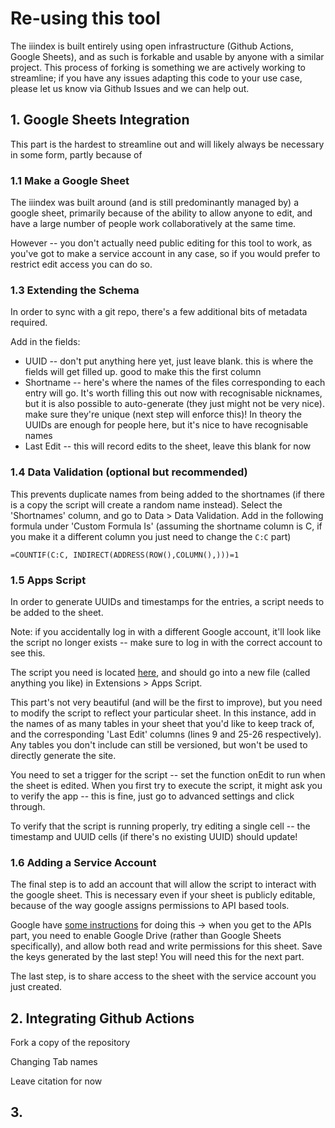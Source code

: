 # Re-using this tool

The iiindex is built entirely using open infrastructure (Github Actions, Google Sheets), and as such is forkable and usable by anyone with a similar project. This process of forking is something we are actively working to streamline; if you have any issues adapting this code to your use case, please let us know via Github Issues and we can help out.

## 1. Google Sheets Integration

This part is the hardest to streamline out and will likely always be necessary in some form, partly because of

### 1.1 Make a Google Sheet

The iiindex was built around (and is still predominantly managed by) a google sheet, primarily because of the ability to allow anyone to edit, and have a large number of people work collaboratively at the same time.

However -- you don't actually need public editing for this tool to work, as you've got to make a service account in any case, so if you would prefer to restrict edit access you can do so. 

### 1.3 Extending the Schema

In order to sync with a git repo, there's a few additional bits of metadata required.

Add in the fields:

- UUID -- don't put anything here yet, just leave blank. this is where the fields will get filled up. good to make this the first column
- Shortname -- here's where the names of the files corresponding to each entry will go. It's worth filling this out now with recognisable nicknames, but it is also possible to auto-generate (they just might not be very nice). make sure they're unique (next step will enforce this)! In theory the UUIDs are enough for people here, but it's nice to have recognisable names
- Last Edit -- this will record edits to the sheet, leave this blank for now

### 1.4 Data Validation (optional but recommended)

This prevents duplicate names from being added to the shortnames (if there is a copy the script will create a random name instead). Select the 'Shortnames' column, and go to Data > Data Validation. Add in the following formula under 'Custom Formula Is' (assuming the shortname column is C, if you make it a different column you just need to change the `C:C` part)

```
=COUNTIF(C:C, INDIRECT(ADDRESS(ROW(),COLUMN(),)))=1
```

### 1.5 Apps Script

In order to generate UUIDs and timestamps for the entries, a script needs to be added to the sheet.

Note: if you accidentally log in with a different Google account, it'll look like the script no longer exists -- make sure to log in with the correct account to see this.

The script you need is located [here](https://github.com/Innovation-Information-Initiative/Open-Innovation-Dataset-Index/blob/main/scripts/sheets_script/generate_uuid.gs), and should go into a new file (called anything you like) in Extensions > Apps Script.

This part's not very beautiful (and will be the first to improve), but you need to modify the script to reflect your particular sheet. In this instance, add in the names of as many tables in your sheet that you'd like to keep track of, and the corresponding 'Last Edit' columns (lines 9 and 25-26 respectively). Any tables you don't include can still be versioned, but won't be used to directly generate the site.

You need to set a trigger for the script -- set the function onEdit to run when the sheet is edited. When you first try to execute the script, it might ask you to verify the app -- this is fine, just go to advanced settings and click through.

To verify that the script is running properly, try editing a single cell -- the timestamp and UUID cells (if there's no existing UUID) should update!

### 1.6 Adding a Service Account

The final step is to add an account that will allow the script to interact with the google sheet. This is necessary even if your sheet is publicly editable, because of the way google assigns permissions to API based tools.

Google have [some instructions](https://support.google.com/a/answer/7378726?hl=en) for doing this -> when you get to the APIs part, you need to enable Google Drive (rather than Google Sheets specifically), and allow both read and write permissions for this sheet. Save the keys generated by the last step! You will need this for the next part.

The last step, is to share access to the sheet with the service account you just created.

## 2. Integrating Github Actions

Fork a copy of the repository

Changing Tab names

Leave citation for now



## 3.